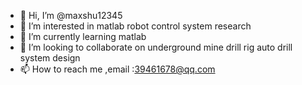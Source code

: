 - 👋 Hi, I’m @maxshu12345
- 👀 I’m interested in matlab robot control system research
- 🌱 I’m currently learning matlab
- 💞️ I’m looking to collaborate on underground mine drill rig auto drill system design
- 📫 How to reach me ,email :39461678@qq.com

<!---
maxshu12345/maxshu12345 is a ✨ special ✨ repository because its `README.md` (this file) appears on your GitHub profile.
You can click the Preview link to take a look at your changes.
--->
